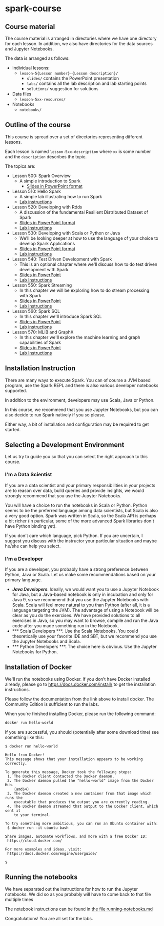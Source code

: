 # spark-course

## Course material

The course material is arranged in directories where we have one directory for each lesson. In addition, we also have directories for the data sources and Jupyter Notebooks.

The data is arranged as follows:

* Individual lessons:
  * `lesson-5{Lesson number}-{Lesson description}/`
    * `slides/` contains the PowerPoint presentation
    * `labs/` contains all the lab description and lab starting points
    * `solutions/` suggestion for solutions
* Data files
  * `lesson-5xx-resources/`
* Notebooks
  * `notebooks/`

## Outline of the course

This course is spread over a set of directories representing different lessons.

Each lesson is named `lesson-5xx-description` where `xx` is some number and the `description` describes the topic.

The topics are:

* Lesson 500: Spark Overview
    * A simple introduction to Spark
        * [Slides in PowerPoint format](lesson-500-spark-overview/slides/spark-overview.pptx)
* Lesson 510: Hello Spark
    * A simple lab illustrating how to run Spark
    * [Lab instructions](lesson-510-hello-spark/labs/instructions.md)
* Lesson 520: Developing with Rdds
    * A discussion of the fundamental Resilient Distributed Dataset of Spark
    * [Slides in PowerPoint format](lesson-520-developing-with-rdds/slides/developing-with-rdds.pptx)
    * [Lab Instructions](lesson-520-developing-with-rdds/labs/instructions.md)
* Lesson 530: Developing with Scala or Python or Java
    * We'll be looking deeper at how to use the language of your choice to develop Spark Applications
    * [Slides in PowerPoint format](lesson-520-spark-overview/slides/spark-overview.pptx)
    * [Lab instructions](lesson-530-developing-spark-applications/labs/instructions.md)
* Lesson 540: Test Driven Development with Spark
    * This is an optional chapter where we'll discuss how to do test driven development with Spark
    * [Slides in PowerPoint](lesson-540-test-driven-development-with-spark/slides/test-driven-development-with-spark.pptx)
    * [Lab Instructions](lesson-540-test-driven-development-with-spark/labs/instructions.md)
* Lesson 550: Spark Streaming
    * In this chapter we will be exploring how to do stream processing with Spark
    * [Slides in PowerPoint](lesson-550-spark-streaming/slides/spark-streaming.pptx)
    * [Lab Instructions](lesson-550-spark-streaming/labs/instructions.md)
* Lesson 560: Spark SQL
    * In this chapter we'll introduce Spark SQL
    * [Slides in PowerPoint](lesson-560-spark-sql/slides/spark-sql.pptx)
    * [Lab instructions](lesson-560-spark-sql/labs/instructions.md)
* Lesson 570: MLIB and GraphX
    * In this chapter we'll explore the machine learning and graph capabilities of Spark
    * [Slides in PowerPoint](lesson-570-mlib-graphx/slides/spark-mlib-graphx.pptx)
    * [Lab Instructions](lesson-570-mllib-graphx/labs/instructions.md)

## Installation Instruction

There are many ways to execute Spark. You can of course a JVM based program, use the Spark REPL and there is also various developer notebooks supported.

In addition to the environment, developers may use Scala, Java or Python.

In this course, we recommend that you use Jupyter Notebooks, but you can also decide to run Spark natively if you so please.

Either way, a bit of installation and configuration may be required to get started.

## Selecting a Development Environment

Let us try to guide you so that you can select the right approach to this course.

### I'm a Data Scientist

If you are a data scientist and your primary responsibilities in your projects are to reason over data, build queries and provide insights, we would strongly recommend that you use the Jupyter Notebooks.

You will have a choice to run the notebooks in Scala or Python. Python seems to be the preferred language among data scientists, but Scala is also a very good option. Spark was written in Scala, so the Scala API is perhaps a bit richer (in particular, some of the more advanced Spark libraries don't have Python binding yet).

If you don't care which language, pick Python. If you are uncertain, I suggest you discuss with the instructor your particular situation and maybe he/she can help you select.  

### I'm a Developer

If you are a developer, you probably have a strong preference between Python, Java or Scala. Let us make some recommendations based on your primary language.

* ***Java Developers***. Ideally, we would want you to use a Jupyter Notebook for Java, but a Java-based notebook is only in incubation and only for Java 9, so we recommend that you use the Jupyter Notebooks with Scala. Scala will feel more natural to you than Python (after all, it is a language targeting the JVM). The advantage of using a Notebook will be clear as you do the exercises. We have provided solutions to all exercises in Java, so you may want to browse, compile and run the Java code after you made something run in the Notebook.
* *** Scala Developers ***. Use the Scala Notebooks. You could theoretically use your favorite IDE and SBT, but we recommend you use the Jupyter Notebooks and Scala.
* *** Python Developers ***. The choice here is obvious. Use the Jupyter Notebooks for Python.

## Installation of Docker

We'll run the notebooks using Docker.
If you don't have Docker installed already, please go to https://docs.docker.com/install/ to get the installation instructions.

Please follow the documentation from the link above to install docker.
The Community Edition is sufficient to run the labs.

When you're finished installing Docker, please run the following command:

```bash
docker run hello-world
```

If you are successful, you should (potentially after some download time) see something like this:

```shell
$ docker run hello-world

Hello from Docker!
This message shows that your installation appears to be working correctly.

To generate this message, Docker took the following steps:
 1. The Docker client contacted the Docker daemon.
 2. The Docker daemon pulled the "hello-world" image from the Docker Hub.
    (amd64)
 3. The Docker daemon created a new container from that image which runs the
    executable that produces the output you are currently reading.
 4. The Docker daemon streamed that output to the Docker client, which sent it
    to your terminal.

To try something more ambitious, you can run an Ubuntu container with:
 $ docker run -it ubuntu bash

Share images, automate workflows, and more with a free Docker ID:
 https://cloud.docker.com/

For more examples and ideas, visit:
 https://docs.docker.com/engine/userguide/

$
```

## Running the notebooks

We have separated out the instructions for how to run the Jupyter notebooks. We did so as you probably will have to come back to that file multiple times

The notebook instructions can be found in [the file running-notebooks.md](running-notebooks.md)

Congratulations! You are all set for the labs.
